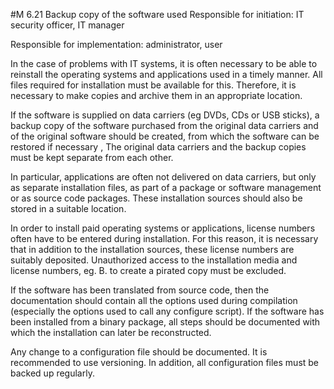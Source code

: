 #M 6.21 Backup copy of the software used
Responsible for initiation: IT security officer, IT manager

Responsible for implementation: administrator, user

In the case of problems with IT systems, it is often necessary to be able to reinstall the operating systems and applications used in a timely manner. All files required for installation must be available for this. Therefore, it is necessary to make copies and archive them in an appropriate location.

If the software is supplied on data carriers (eg DVDs, CDs or USB sticks), a backup copy of the software purchased from the original data carriers and of the original software should be created, from which the software can be restored if necessary , The original data carriers and the backup copies must be kept separate from each other.

In particular, applications are often not delivered on data carriers, but only as separate installation files, as part of a package or software management or as source code packages. These installation sources should also be stored in a suitable location.

In order to install paid operating systems or applications, license numbers often have to be entered during installation. For this reason, it is necessary that in addition to the installation sources, these license numbers are suitably deposited. Unauthorized access to the installation media and license numbers, eg. B. to create a pirated copy must be excluded.

If the software has been translated from source code, then the documentation should contain all the options used during compilation (especially the options used to call any configure script). If the software has been installed from a binary package, all steps should be documented with which the installation can later be reconstructed.

Any change to a configuration file should be documented. It is recommended to use versioning. In addition, all configuration files must be backed up regularly.



